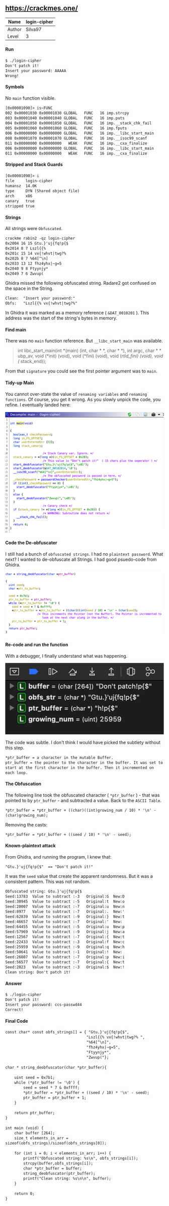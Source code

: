## https://crackmes.one/

Name | login-cipher
--|--
Author  |  Silva97
Level  |  3

#### Run
```
$ ./login-cipher
Don't patch it!
Insert your password: AAAAA
Wrong!
```
#### Symbols
No `main` function visible.
```
[0x00001090]> is~FUNC
002 0x00001030 0x00001030 GLOBAL   FUNC   16 imp.strcpy
003 0x00001040 0x00001040 GLOBAL   FUNC   16 imp.puts
004 0x00001050 0x00001050 GLOBAL   FUNC   16 imp.__stack_chk_fail
005 0x00001060 0x00001060 GLOBAL   FUNC   16 imp.fputs
006 0x00000000 0x00000000 GLOBAL   FUNC   16 imp.__libc_start_main
008 0x00001070 0x00001070 GLOBAL   FUNC   16 imp.__isoc99_scanf
011 0x00000000 0x00000000   WEAK   FUNC   16 imp.__cxa_finalize
006 0x00000000 0x00000000 GLOBAL   FUNC   16 imp.__libc_start_main
011 0x00000000 0x00000000   WEAK   FUNC   16 imp.__cxa_finalize
```
#### Stripped and Stack Guards
```
[0x00001090]> i
file     login-cipher
humansz  14.0K
type     DYN (Shared object file)
arch     x86
canary   true
stripped true
```
#### Strings
All strings were `Obfuscated`.
```
crackme rabin2 -qz login-cipher    
0x2004 16 15 Gtu.}'uj{fq!p{$
0x2014 8 7 Lszl{{%
0x201c 15 14 vx{!whvt|twg?%
0x202b 8 7 %64[^\n]
0x2033 13 12 fhz4yhx|~g=5
0x2040 9 8 Ftyynjy*
0x2049 7 6 Zwvup(
```
Ghidra missed the following obfuscated string. Radare2 got confused on the space in the String.

```
Clean:  "Insert your password:"
Obfs:   "Lszl{{% vx{!whvt|twg?%"
```

In Ghidra it was marked as a memory reference ( `&DAT_0010201` ). This address was the start of the string's bytes in memory.

#### Find main
There was no `main` function reference. But `__libc_start_main` was available.

> int libc_start_main(int *(main) (int, char * *, char * *), int argc, char * * ubp_av, void (*init) (void), void (*fini) (void), void (*rtld_fini) (void), void (* stack_end));

From that `signature` you could see the first pointer argument was to `main`.

#### Tidy-up Main
You cannot over-state the value of `renaming variables` and `renaming functions`.  Of course, you get it wrong. As you slowly unpick the code, you refine.  I eventually landed here:

![main_cleaned_up](/images/2020/02/main-cleaned-up.png)

#### Code the De-obfuscater
I still had a bunch of `obfuscated strings`.  I had no `plaintext password`.  What next?  I wanted to de-obfuscate all Strings.  I had good psuedo-code from  Ghidra.


![str_deobf](/images/2020/02/str-deobf.png)


#### Re-code and run the function
With a debugger, I finally understand what was happening.  

![debugger_view](/images/2020/02/debugger-view.png)

The code was subtle.  I don't think I would have picked the subtlety without this step.

```
*ptr_buffer = a character in the mutable Buffer.
ptr_buffer = the pointer to the character in the buffer. It was set to start at the first character in the buffer. Then it incremented on each loop.
```
#### The Obfuscation
The following line  took the obfuscated character ( `*ptr_buffer` ) - that was pointed to by `ptr_buffer` - and subtracted a value.  Back to the `ASCII Table`.

```
*ptr_buffer = *ptr_buffer + ((char)((int)growing_num / 10) * '\n' - (char)growing_num);
```
Removing the casts:
```
*ptr_buffer = *ptr_buffer + ((seed / 10) * '\n' - seed);
```
#### Known-plaintext attack
From Ghidra, and running the program, I knew that:
```
"Gtu.}'uj{fq!p{$"  == "Don't patch it!"
```
It was the `seed` value that create the apparent randomness. But it was a consistent pattern.  This was not random.  

```
Obfuscated string: Gtu.}'uj{fq!p{$
Seed:13783	Value to subtract :-3	Original:G	New:D
Seed:30945	Value to subtract :-5	Original:t	New:o
Seed:20007	Value to subtract :-7	Original:u	New:n
Seed:8977	Value to subtract :-7	Original:.	New:'
Seed:62839	Value to subtract :-9	Original:}	New:t
Seed:46657	Value to subtract :-7	Original:'	New:
Seed:64455	Value to subtract :-5	Original:u	New:p
Seed:57969	Value to subtract :-9	Original:j	New:a
Seed:12567	Value to subtract :-7	Original:{	New:t
Seed:22433	Value to subtract :-3	Original:f	New:c
Seed:25959	Value to subtract :-9	Original:q	New:h
Seed:50641	Value to subtract :-1	Original:!	New:
Seed:26807	Value to subtract :-7	Original:p	New:i
Seed:56577	Value to subtract :-7	Original:{	New:t
Seed:2823	Value to subtract :-3	Original:$	New:!
Clean string: Don't patch it!
```
#### Answer
```
$ ./login-cipher
Don't patch it!
Insert your password: ccs-passwd44
Correct!
```


#### Final Code
```
const char* const obfs_strings[] = { "Gtu.}'uj{fq!p{$",
                                    "Lszl{{% vx{!whvt|twg?% ",
                                    "%64[^\n]",
                                    "fhz4yhx|~g=5",
                                    "Ftyynjy*",
                                    "Zwvup("};

char * string_deobfuscator(char *ptr_buffer){

    uint seed = 0x7b1;
    while (*ptr_buffer != '\0') {
        seed = seed * 7 & 0xffff;
        *ptr_buffer = *ptr_buffer + ((seed / 10) * '\n' - seed);
        ptr_buffer = ptr_buffer + 1;
    }

    return ptr_buffer;
}

int main (void) {
    char buffer [264];
    size_t elements_in_arr = sizeof(obfs_strings)/sizeof(obfs_strings[0]);

    for (int i = 0; i < elements_in_arr; i++) {
        printf("Obfuscated string: %s\n", obfs_strings[i]);
        strcpy(buffer,obfs_strings[i]);
        char *ptr_buffer = buffer;
        string_deobfuscator(ptr_buffer);
        printf("Clean string: %s\n\n", buffer);
    }

    return 0;
}
```
